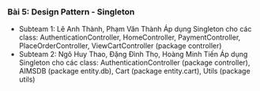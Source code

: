 ### Bài 5: Design Pattern - Singleton
- Subteam 1: Lê Anh Thành, Phạm Văn Thành
Áp dụng Singleton cho các class: AuthenticationController, HomeController, PaymentController, PlaceOrderController, ViewCartController (package controller)
- Subteam 2: Ngô Huy Thao, Đặng Đình Thọ, Hoàng Minh Tiến
Áp dụng Singleton cho các class: AuthenticationController (package controller), AIMSDB (package entity.db), Cart (package entity.cart), Utils (package utils)
